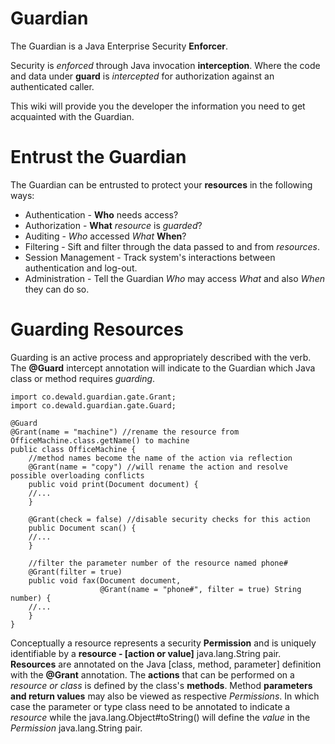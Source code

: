 # Guardian #
The Guardian is a Java Enterprise Security **Enforcer**.

Security is _enforced_ through Java invocation **interception**. Where the code and data under **guard** is _intercepted_ for authorization against an authenticated caller.

This wiki will provide you the developer the information you need to get acquainted with the Guardian.

# Entrust the Guardian
The Guardian can be entrusted to protect your **resources** in the following ways:
* Authentication - **Who** needs access?
* Authorization - **What** _resource_ is _guarded_?
* Auditing - _Who_ accessed _What_ **When**?
* Filtering - Sift and filter through the data passed to and from _resources_.
* Session Management - Track system's interactions between authentication and log-out.
* Administration - Tell the Guardian _Who_ may access _What_ and also _When_ they can do so.

# Guarding Resources
Guarding is an active process and appropriately described with the verb. The **@Guard** intercept annotation will indicate to the Guardian which Java class or method requires _guarding_. 

    import co.dewald.guardian.gate.Grant;
    import co.dewald.guardian.gate.Guard;

    @Guard
    @Grant(name = "machine") //rename the resource from OfficeMachine.class.getName() to machine
    public class OfficeMachine {
        //method names become the name of the action via reflection
        @Grant(name = "copy") //will rename the action and resolve possible overloading conflicts
        public void print(Document document) {
        //...
        }

        @Grant(check = false) //disable security checks for this action
        public Document scan() {
        //...
        }

        //filter the parameter number of the resource named phone# 
        @Grant(filter = true)
        public void fax(Document document, 
                        @Grant(name = "phone#", filter = true) String number) {
        //...
        }
    }

Conceptually a resource represents a security **Permission** and is uniquely identifiable by a **resource - [action or value]** java.lang.String pair. **Resources** are annotated on the Java [class, method, parameter] definition with the **@Grant** annotation. The **actions** that can be performed on a _resource or class_ is defined by the class's **methods**. Method **parameters and return values** may also be viewed as respective _Permissions_. In which case the parameter or type class need to be annotated to indicate a _resource_ while the java.lang.Object#toString() will define the _value_ in the _Permission_ java.lang.String pair.
